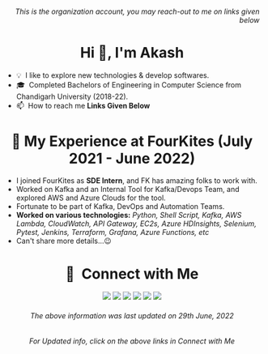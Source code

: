 
<h6 align="right">This is the organization account, you may reach-out to me on links given below</h6>

<h1 align="center">Hi 👋, I'm Akash</h1>

- 💡 &nbsp;I like to explore new technologies & develop softwares.
- 🎓 &nbsp;Completed Bachelors of Engineering in Computer Science from Chandigarh University (2018-22).
- 📫 &nbsp;How to reach me **Links Given Below**


<h1 align="center">🔭 My Experience at FourKites (July 2021 - June 2022)</h1>

- I joined FourKites as **SDE Intern**, and FK has amazing folks to work with. 
- Worked on Kafka and an Internal Tool for Kafka/Devops Team, and explored AWS and Azure Clouds for the tool. 
- Fortunate to be part of Kafka, DevOps and Automation Teams.
- **Worked on various technologies:** _Python, Shell Script, Kafka, AWS Lambda, CloudWatch, API Gateway, EC2s, Azure HDInsights, Selenium, Pytest, Jenkins, Terraform, Grafana, Azure Functions, etc_
- Can't share more details...😉



<!-- ### 🤝 -->
<h1 align="center">🤝 &nbsp;Connect with Me</h1>
<p align="center">
<a href="https://www.twitter.com/akashksinghal"><img src="https://img.shields.io/badge/-Twitter-1da1f2?style=flat-square&labelColor=1da1f2&logo=twitter&logoColor=white&link=https://www.twitter.com/akashksinghal"/></a>
<a href="https://linkedin.com/in/akashkrsinghal"><img src="https://img.shields.io/badge/LinkedIn-0077B5?style=flat-square&logo=linkedin&logoColor=white&link=https://in.linkedin.com/in/akashkrsinghal"/></a>
<a href="https://github.com/akashksinghal"><img src="https://img.shields.io/badge/GitHub-100000?style=flat-square&logo=github&logoColor=white"/></a>
<a href="mailto:akashksinghalnewdelhi@gmail.com"><img src="https://img.shields.io/badge/Gmail-D14836?style=flat-square&logo=gmail&logoColor=white"/></a>
<a href="https://instagram.com/akashksinghal"><img src="https://img.shields.io/badge/Instagram-E4405F?style=flat-square&logo=instagram&logoColor=white"/></a>
<a href="https://facebook.com/akashksinghal"><img src="https://img.shields.io/badge/-Facebook-3b5998?style=flat-square&labelColor=3b5998&logo=facebook&logoColor=white&link=https://www.facebook.com/akashksinghal"/></a>
</p>


<h6 align="center">The above information was last updated on 29th June, 2022</h6>
<h6 align="center">For Updated info, click on the above links in Connect with Me</h6>
